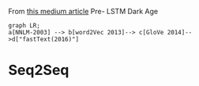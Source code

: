 


From [this medium article](https://towardsdatascience.com/a-no-frills-guide-to-most-natural-language-processing-models-part-1-the-pre-lstm-ice-age-86055dd5d67c)
Pre- LSTM Dark Age

```mermaid
graph LR;
a[NNLM-2003] --> b[word2Vec 2013]--> c[GloVe 2014]-->d["fastText(2016)"]
```





# Seq2Seq 